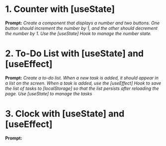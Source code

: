 # **1. Counter with [useState]**
**Prompt:** _Create a component that displays a number and two buttons. One button should increment the number by 1, and the other should decrement the number by 1. Use the [useState] Hook to manage the number state._


# **2. To-Do List with [useState] and [useEffect]**
**Prompt:** _Create a to-do list. When a new task is added, it should appear in a list on the screen. When a task is added, use the [useEffect] Hook to save the list of tasks to [localStorage] so that the list persists after reloading the page. Use [useState] to manage the tasks_


# **3. Clock with [useState] and [useEffect]**
**Prompt:**